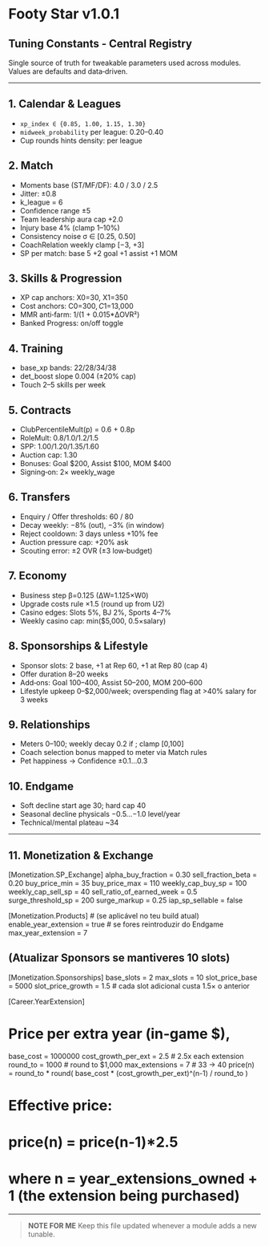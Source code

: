 # Footy Star v1.0.1
## Tuning Constants - Central Registry

Single source of truth for tweakable parameters used across modules. Values are defaults and data‑driven.

---

## 1. Calendar & Leagues
- `xp_index ∈ {0.85, 1.00, 1.15, 1.30}`
- `midweek_probability` per league: 0.20–0.40
- Cup rounds hints density: per league

## 2. Match
- Moments base (ST/MF/DF): 4.0 / 3.0 / 2.5
- Jitter: ±0.8
- k_league = 6
- Confidence range ±5
- Team leadership aura cap +2.0
- Injury base 4% (clamp 1–10%)
- Consistency noise σ ∈ [0.25, 0.50]
- CoachRelation weekly clamp [−3, +3]
- SP per match: base 5 +2 goal +1 assist +1 MOM

## 3. Skills & Progression
- XP cap anchors: X0=30, X1=350
- Cost anchors: C0=$300, C1=$13,000
- MMR anti‑farm: 1/(1 + 0.015*ΔOVR²)
- Banked Progress: on/off toggle

## 4. Training
- base_xp bands: 22/28/34/38
- det_boost slope 0.004 (±20% cap)
- Touch 2–5 skills per week

## 5. Contracts
- ClubPercentileMult(p) = 0.6 + 0.8p
- RoleMult: 0.8/1.0/1.2/1.5
- SPP: 1.00/1.20/1.35/1.60
- Auction cap: 1.30
- Bonuses: Goal $200, Assist $100, MOM $400
- Signing‑on: 2× weekly_wage

## 6. Transfers
- Enquiry / Offer thresholds: 60 / 80
- Decay weekly: −8% (out), −3% (in window)
- Reject cooldown: 3 days unless +10% fee
- Auction pressure cap: +20% ask
- Scouting error: ±2 OVR (±3 low‑budget)

## 7. Economy
- Business step β=0.125 (ΔW=1.125×W0)
- Upgrade costs rule ×1.5 (round up from U2)
- Casino edges: Slots 5%, BJ 2%, Sports 4–7%
- Weekly casino cap: min($5,000, 0.5×salary)

## 8. Sponsorships & Lifestyle
- Sponsor slots: 2 base, +1 at Rep 60, +1 at Rep 80 (cap 4)
- Offer duration 8–20 weeks
- Add‑ons: Goal 100–400, Assist 50–200, MOM 200–600
- Lifestyle upkeep 0–$2,000/week; overspending flag at >40% salary for 3 weeks

## 9. Relationships
- Meters 0–100; weekly decay 0.2 if <activity>; clamp [0,100]
- Coach selection bonus mapped to meter via Match rules
- Pet happiness -> Confidence ±0.1…0.3

## 10. Endgame
- Soft decline start age 30; hard cap 40
- Seasonal decline physicals −0.5…−1.0 level/year
- Technical/mental plateau ~34

---

## 11. Monetization & Exchange
[Monetization.SP_Exchange]
alpha_buy_fraction = 0.30
sell_fraction_beta  = 0.20
buy_price_min       = 35
buy_price_max       = 110
weekly_cap_buy_sp   = 100
weekly_cap_sell_sp  = 40
sell_ratio_of_earned_week = 0.5
surge_threshold_sp  = 200
surge_markup        = 0.25
iap_sp_sellable     = false

[Monetization.Products]  # (se aplicável no teu build atual)
enable_year_extension = true   # se fores reintroduzir do Endgame
max_year_extension    = 7

## (Atualizar Sponsors se mantiveres 10 slots)
[Monetization.Sponsorships]
base_slots = 2
max_slots  = 10
slot_price_base = 5000
slot_price_growth = 1.5   # cada slot adicional custa 1.5× o anterior

[Career.YearExtension]
# Price per extra year (in‑game $),
base_cost           = 1000000
cost_growth_per_ext = 2.5        # 2.5x each extension
round_to            = 1000       # round to $1,000
max_extensions      = 7          # 33 → 40
price(n) = round_to * round( base_cost * (cost_growth_per_ext)^(n-1) / round_to )


# Effective price:
# price(n) = price(n-1)*2.5
# where n = year_extensions_owned + 1 (the extension being purchased)

---

> **NOTE FOR ME** Keep this file updated whenever a module adds a new tunable.

